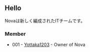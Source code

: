 ## Hello
Novaは新しく編成されたITチームです。
### Member
- 001 - [Yottaka1203](https://github.com/yottaka1203) - Owner of Nova
